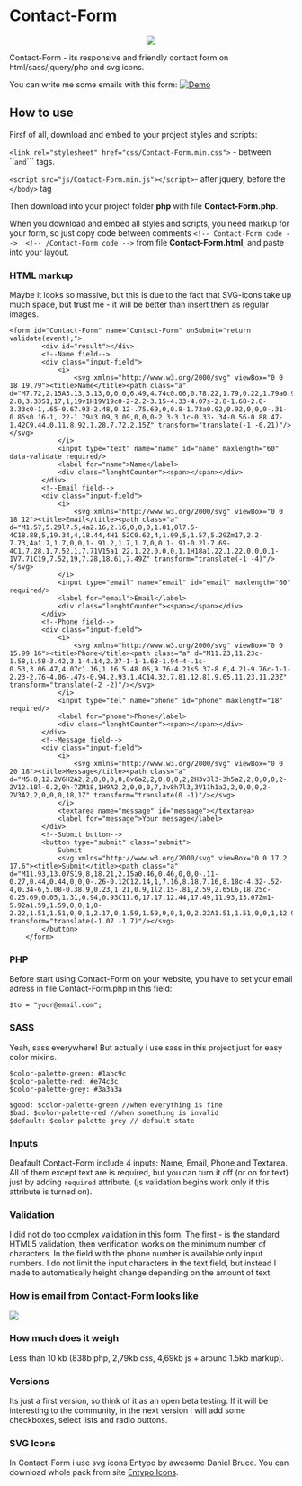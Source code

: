 # Contact-Form
<p align="center">
  <img src ="https://pp.userapi.com/c837734/v837734384/2bcd3/q7Fnn_Qaxts.jpg" />
</p>
Contact-Form - its responsive and friendly contact form on html/sass/jquery/php and svg icons.

You can write me some emails with this form:  <a href="https://Contact-Form.vhumeniuk.com/">![Demo](https://img.shields.io/badge/watch-demo-green.svg)</a>

## How to use
Firsf of all, download and embed to your project styles and scripts:

```<link rel="stylesheet" href="css/Contact-Form.min.css">``` - between ``<head>``` and ```</head>``` tags. 

```<script src="js/Contact-Form.min.js"></script>```- after jquery, before the ```</body>``` tag

Then download into your project folder **php** with file **Contact-Form.php**.

When you download and embed all styles and scripts, you need markup for your form, so just copy code between comments ```<!-- Contact-Form code -->  <!-- /Contact-Form code -->``` from file **Contact-Form.html**, and paste into your layout. 

### HTML markup
Maybe it looks so massive, but this is due to the fact that SVG-icons take up much space, but trust me - it will be better than insert them as regular images.

```
<form id="Contact-Form" name="Contact-Form" onSubmit="return validate(event);">
		<div id="result"></div>
		<!--Name field-->
		<div class="input-field">
			<i>
				<svg xmlns="http://www.w3.org/2000/svg" viewBox="0 0 18 19.79"><title>Name</title><path class="a" d="M7.72,2.15A3.13,3.13,0,0,0,6.49,4.74c0.06,0.78.22,1.79,0.22,1.79a0.92,0.92,0,0,0-.31.85c0.11,1.72.68,1,.8,1.73,0.28,1.81.93,1.49,0.93,2.48,0,1.65-.68,2.42-2.8,3.33S1,17,1,19v1H19V19c0-2-2.2-3.15-4.33-4.07s-2.8-1.68-2.8-3.33c0-1,.65-0.67.93-2.48,0.12-.75.69,0,0.8-1.73a0.92,0.92,0,0,0-.31-0.85s0.16-1,.22-1.79a3.09,3.09,0,0,0-2.3-3.1c-0.33-.34-0.56-0.88.47-1.42C9.44,0.11,8.92,1.28,7.72,2.15Z" transform="translate(-1 -0.21)"/></svg>
			</i>
			<input type="text" name="name" id="name" maxlength="60" data-validate required/>
			<label for="name">Name</label>
			<div class="lenghtCounter"><span></span></div>
		</div>
		<!--Email field-->
		<div class="input-field">
			<i>
				<svg xmlns="http://www.w3.org/2000/svg" viewBox="0 0 18 12"><title>Email</title><path class="a" d="M1.57,5.29l7.5,4a2.16,2.16,0,0,0,1.81,0l7.5-4C18.88,5,19.34,4,18.44,4H1.52C0.62,4,1.09,5,1.57,5.29Zm17,2.2-7.73,4a1.7,1.7,0,0,1-.91.2,1.7,1.7,0,0,1-.91-0.2l-7.69-4C1,7.28,1,7.52,1,7.71V15a1.22,1.22,0,0,0,1,1H18a1.22,1.22,0,0,0,1-1V7.71C19,7.52,19,7.28,18.61,7.49Z" transform="translate(-1 -4)"/></svg>
			</i>
			<input type="email" name="email" id="email" maxlength="60" required/>
			<label for="email">Email</label>
			<div class="lenghtCounter"><span></span></div>
		</div>
		<!--Phone field-->
		<div class="input-field">
			<i>
				<svg xmlns="http://www.w3.org/2000/svg" viewBox="0 0 15.99 16"><title>Phone</title><path class="a" d="M11.23,11.23c-1.58,1.58-3.42,3.1-4.14,2.37-1-1-1.68-1.94-4-.1s-0.53,3.06.47,4.07c1.16,1.16,5.48.06,9.76-4.21s5.37-8.6,4.21-9.76c-1-1-2.23-2.76-4.06-.47s-0.94,2.93.1,4C14.32,7.81,12.81,9.65,11.23,11.23Z" transform="translate(-2 -2)"/></svg>
			</i>
			<input type="tel" name="phone" id="phone" maxlength="18" required/>
			<label for="phone">Phone</label>
			<div class="lenghtCounter"><span></span></div>
		</div>
		<!--Message field-->
		<div class="input-field">
			<i>
				<svg xmlns="http://www.w3.org/2000/svg" viewBox="0 0 20 18"><title>Message</title><path class="a" d="M5.8,12.2V6H2A2,2,0,0,0,0,8v6a2,2,0,0,0,2,2H3v3l3-3h5a2,2,0,0,0,2-2V12.18l-0.2,0h-7ZM18,1H9A2,2,0,0,0,7,3v8h7l3,3V11h1a2,2,0,0,0,2-2V3A2,2,0,0,0,18,1Z" transform="translate(0 -1)"/></svg>
			</i>
			<textarea name="message" id="message"></textarea>
			<label for="message">Your message</label>
		</div>
		<!--Submit button-->
		<button type="submit" class="submit">
			Submit
			<svg xmlns="http://www.w3.org/2000/svg" viewBox="0 0 17.2 17.6"><title>Submit</title><path class="a" d="M11.93,13.07S19,8,18.21,2.15a0.46,0.46,0,0,0-.11-0.27,0.44,0.44,0,0,0-.26-0.12C12.14,1,7.16,8.18,7.16,8.18c-4.32-.52-4,0.34-6,5.08-0.38.9,0.23,1.21,0.9,1l2.15-.81,2.59,2.65L6,18.25c-0.25.69,0.05,1.31,0.94,0.93C11.6,17.17,12.44,17.49,11.93,13.07Zm1-5.92a1.59,1.59,0,0,1,0-2.22,1.51,1.51,0,0,1,2.17,0,1.59,1.59,0,0,1,0,2.22A1.51,1.51,0,0,1,12.94,7.15Z" transform="translate(-1.07 -1.7)"/></svg>
		</button>
	</form>
  ```
### PHP
Before start using Contact-Form on your website, you have to set your email adress in file Contact-Form.php in this field:
```
$to = "your@email.com";
```
 
### SASS
 Yeah, sass everywhere! But actually i use sass in this project just for easy color mixins. 
 ```
 $color-palette-green: #1abc9c
 $color-palette-red: #e74c3c
 $color-palette-grey: #3a3a3a
 
 $good: $color-palette-green //when everything is fine
 $bad: $color-palette-red //when something is invalid
 $default: $color-palette-grey // default state
 ```
### Inputs
Deafault Contact-Form include 4 inputs: Name, Email, Phone and Textarea.
All of them except text are is required, but you can turn it off (or on for text) just by adding ```required``` attribute. (js validation begins work only if this attribute is turned on).

### Validation
I did not do too complex validation in this form. The first - is the standard HTML5 validation, then verification works on the minimum number of characters. In the field with the phone number is available only input numbers.
I do not limit the input characters in the text field, but instead I made to automatically height change depending on the amount of text.

### How is email from Contact-Form looks like
<p align="left">
  <img src ="http://image.prntscr.com/image/23e356e1219e4cc5ba3eb38ed4e53f0d.png" />
</p>

### How much does it weigh
Less than 10 kb (838b php, 2,79kb css, 4,69kb js + around 1.5kb markup).

### Versions
Its just a first version, so think of it as an open beta testing. If it will be interesting to the community,
in the next version i will add some checkboxes, select lists and radio buttons.

### SVG Icons
In Contact-Form i use svg icons Entypo by awesome Daniel Bruce. You can download whole pack from site [Entypo Icons](http://www.entypo.com/).
